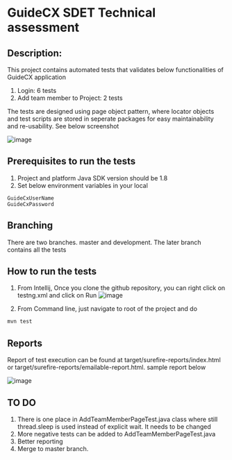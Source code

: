 # GuideCX SDET Technical assessment

## Description:
This project contains automated tests that validates below functionalities of GuideCX application
  1. Login: 6 tests
  2. Add team member to Project: 2 tests

The tests are designed using page object pattern, where locator objects and test scripts
are stored in seperate packages for easy maintainability and re-usability. See below screenshot

![image](https://user-images.githubusercontent.com/106559104/171323826-c30342bd-8143-4018-b7c1-141db6bb2f83.png)

## Prerequisites to run the tests
1. Project and platform Java SDK version should be 1.8
2. Set below environment variables in your local
```
GuideCxUserName
GuideCxPassword
```
## Branching
There are two branches. master and development. The later branch contains all the tests

## How to run the tests
1. From Intellij, Once you clone the github repository, you can right click on testng.xml and click on Run
![image](https://user-images.githubusercontent.com/106559104/171324242-a20c0b46-6f7b-4ea0-8824-89e778e93cd2.png)

2. From Command line, just navigate to root of the project and do 
```bash
mvn test
```
## Reports
Report of test execution can be found at target/surefire-reports/index.html or target/surefire-reports/emailable-report.html. sample report below

![image](https://user-images.githubusercontent.com/106559104/171326059-8e68946e-7691-4e50-acab-a17ae64c46e2.png)

## TO DO
1. There is one place in AddTeamMemberPageTest.java class where still thread.sleep is used instead of explicit wait. It needs to be changed
2. More negative tests can be added to AddTeamMemberPageTest.java
3. Better reporting
4. Merge to master branch.
